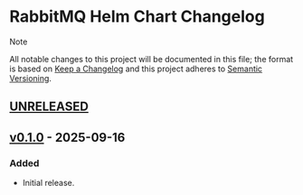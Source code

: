# RabbitMQ Helm Chart Changelog

> [!NOTE]
> All notable changes to this project will be documented in this file; the format is based on [Keep a Changelog](https://keepachangelog.com/en/1.1.0/) and this project adheres to [Semantic Versioning](https://semver.org/spec/v2.0.0.html).

<!--
### Added - For new features.
### Changed - For changes in existing functionality.
### Deprecated - For soon-to-be removed features.
### Removed - For now removed features.
### Fixed - For any bug fixes.
### Security - In case of vulnerabilities.
-->

## [UNRELEASED]

## [v0.1.0] - 2025-09-16

### Added

- Initial release.

<!--
RELEASE LINKS
-->
[UNRELEASED]: https://github.com/solidcharts/helm-charts/tree/main/charts/rabbitmq
[v0.1.0]: https://github.com/solidcharts/helm-charts/releases/tag/rabbitmq-0.1.0
